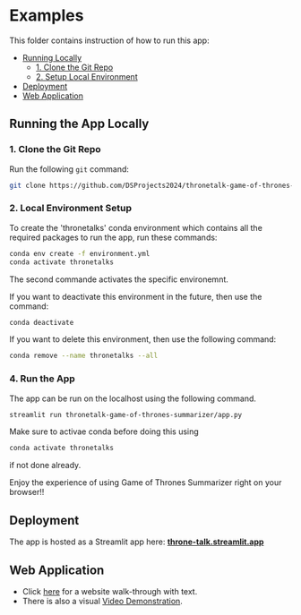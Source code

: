 # Examples
This folder contains instruction of how to run this app:
* [Running Locally](#running-locally)
  * [1. Clone the Git Repo](#1-clone-the-git-repo)
  * [2. Setup Local Environment](#2-local-environment-setup)
* [Deployment](#deployment)
* [Web Application](#web-application)

<a id="running-locally"></a>
## Running the App Locally

<a id="1-clone-the-git-repo"></a>
### 1. Clone the Git Repo
Run the following `git` command:
```bash
git clone https://github.com/DSProjects2024/thronetalk-game-of-thrones-summarizer
```

<a id="2-local-environment"></a>
### 2. Local Environment Setup
To create the 'thronetalks' conda environment which contains all the required packages to run the app, run these commands:

```bash
conda env create -f environment.yml
conda activate thronetalks
```
The second commande activates the specific environemnt.


If you want to deactivate this environment in the future, then use the command:
```bash
conda deactivate
```

If you want to delete this environment, then use the following command:
```bash
conda remove --name thronetalks --all
```


<a id="4-run-the-app"></a>
### 4. Run the App
The app can be run on the localhost using the following command.
```bash
streamlit run thronetalk-game-of-thrones-summarizer/app.py
```
Make sure to activae conda before doing this using
```bash
conda activate thronetalks
```
if not done already.



Enjoy the experience of using Game of Thrones Summarizer right on your browser!!

<a id="deployment"></a>
## Deployment


The app is hosted as a Streamlit app here: **[throne-talk.streamlit.app](https://throne-talk.streamlit.app/)**

<a id="web-application"></a>
## Web Application
* Click [here](./site_navigation.md) for a website walk-through with text.
* There is also a visual [Video Demonstration](https://drive.google.com/file/d/1GadkwGMEtFOznwmvRZYv9gkUYwnhFoLj/view?usp=sharing).

